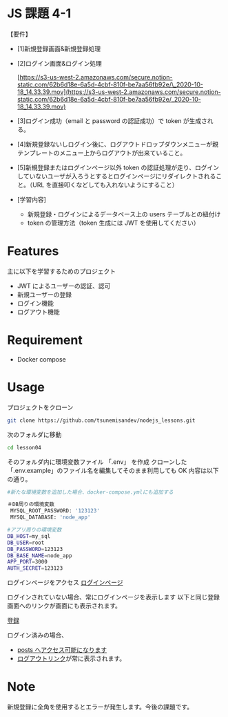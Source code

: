 # JS 課題 4-1

【要件】

- [1]新規登録画面&新規登録処理

- [2]ログイン画面&ログイン処理

  [https://s3-us-west-2.amazonaws.com/secure.notion-static.com/62b6d18e-6a5d-4cbf-810f-be7aa56fb92e/\_2020-10-18_14.33.39.mov](https://s3-us-west-2.amazonaws.com/secure.notion-static.com/62b6d18e-6a5d-4cbf-810f-be7aa56fb92e/_2020-10-18_14.33.39.mov)

- [3]ログイン成功（email と password の認証成功）で token が生成される。

- [4]新規登録ないしログイン後に、ログアウトドロップダウンメニューが親テンプレートのメニュー上からログアウトが出来ていること。

- [5]新規登録またはログインページ以外 token の認証処理が走り、ログインしていないユーザが入ろうとするとログインページにリダイレクトされること。（URL を直接叩くなどしても入れないようにすること）

- [学習内容]
  - 新規登録・ログインによるデータベース上の users テーブルとの紐付け
  - token の管理方法（token 生成には JWT を使用してください）

# Features

主に以下を学習するためのプロジェクト

- JWT によるユーザーの認証、認可
- 新規ユーザーの登録
- ログイン機能
- ログアウト機能

# Requirement

- Docker compose

# Usage

プロジェクトをクローン

```bash
git clone https://github.com/tsunemisandev/nodejs_lessons.git
```

次のフォルダに移動

```bash
cd lesson04
```

そのフォルダ内に環境変数ファイル 「.env」 を作成
クローンした「.env.example」のファイル名を編集してそのまま利用しても OK
内容は以下の通り。

```bash
#新たな環境変数を追加した場合、docker-compose.ymlにも追加する

＃DB周りの環境変数
 MYSQL_ROOT_PASSWORD: '123123'
 MYSQL_DATABASE: 'node_app'

#アプリ周りの環境変数
DB_HOST=my_sql
DB_USER=root
DB_PASSWORD=123123
DB_BASE_NAME=node_app
APP_PORT=3000
AUTH_SECRET=123123
```

ログインページをアクセス
[ログインページ](http://localhost:3000/login)

ログインされていない場合、常にログインページを表示します
以下と同じ登録画面へのリンクが画面にも表示されます。

[登録]()

ログイン済みの場合、

- [posts へアクセス可能になります](http://localhost:3000/posts)
- [ログアウトリンク](http://localhost:3000/register)が常に表示されます。

# Note

新規登録に全角を使用するとエラーが発生します。今後の課題です。
